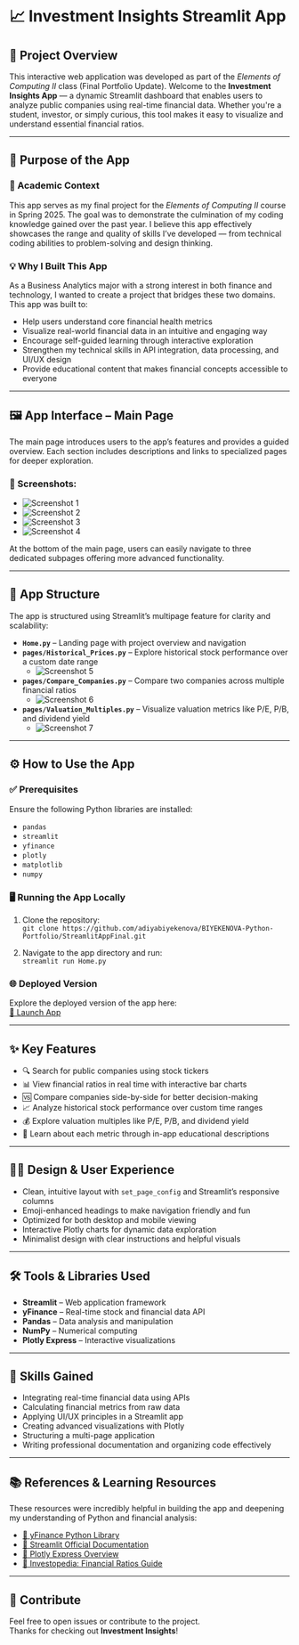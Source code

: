 # 📈 Investment Insights Streamlit App

## 📌 Project Overview

This interactive web application was developed as part of the *Elements of Computing II* class (Final Portfolio Update). Welcome to the **Investment Insights App** — a dynamic Streamlit dashboard that enables users to analyze public companies using real-time financial data. Whether you're a student, investor, or simply curious, this tool makes it easy to visualize and understand essential financial ratios.

---

## 🧠 Purpose of the App

### 🎯 Academic Context

This app serves as my final project for the *Elements of Computing II* course in Spring 2025. The goal was to demonstrate the culmination of my coding knowledge gained over the past year. I believe this app effectively showcases the range and quality of skills I’ve developed — from technical coding abilities to problem-solving and design thinking.

### 💡 Why I Built This App

As a Business Analytics major with a strong interest in both finance and technology, I wanted to create a project that bridges these two domains. This app was built to:

- Help users understand core financial health metrics  
- Visualize real-world financial data in an intuitive and engaging way  
- Encourage self-guided learning through interactive exploration  
- Strengthen my technical skills in API integration, data processing, and UI/UX design  
- Provide educational content that makes financial concepts accessible to everyone  

---

## 🖼️ App Interface – Main Page

The main page introduces users to the app’s features and provides a guided overview. Each section includes descriptions and links to specialized pages for deeper exploration.

### 📸 Screenshots:
- ![Screenshot 1](images/Screenshot1.png)
- ![Screenshot 2](images/Screenshot2.png)
- ![Screenshot 3](images/Screenshot3.png)
- ![Screenshot 4](images/Screenshot4.png)

At the bottom of the main page, users can easily navigate to three dedicated subpages offering more advanced functionality.

---

## 📂 App Structure 

The app is structured using Streamlit’s multipage feature for clarity and scalability:

- **`Home.py`** – Landing page with project overview and navigation  
- **`pages/Historical_Prices.py`** – Explore historical stock performance over a custom date range  
  - ![Screenshot 5](images/Screenshot5.png)
- **`pages/Compare_Companies.py`** – Compare two companies across multiple financial ratios  
  - ![Screenshot 6](images/Screenshot6.png)
- **`pages/Valuation_Multiples.py`** – Visualize valuation metrics like P/E, P/B, and dividend yield  
  - ![Screenshot 7](images/Screenshot7.png)

---

## ⚙️ How to Use the App

### ✅ Prerequisites

Ensure the following Python libraries are installed:

- `pandas`  
- `streamlit`  
- `yfinance`  
- `plotly`  
- `matplotlib`  
- `numpy`

### 🖥️ Running the App Locally

1. Clone the repository:  
   `git clone https://github.com/adiyabiyekenova/BIYEKENOVA-Python-Portfolio/StreamlitAppFinal.git`

2. Navigate to the app directory and run:  
   `streamlit run Home.py`

### 🌐 Deployed Version

Explore the deployed version of the app here:  
[🔗 Launch App](https://adiyabiyekenova-biyekenova-python-por-nerstreamlitappapp-3utzrp.streamlit.app/)

---

## ✨ Key Features

- 🔍 Search for public companies using stock tickers  
- 📊 View financial ratios in real time with interactive bar charts  
- 🆚 Compare companies side-by-side for better decision-making  
- 📈 Analyze historical stock performance over custom time ranges  
- 💰 Explore valuation multiples like P/E, P/B, and dividend yield  
- 📘 Learn about each metric through in-app educational descriptions  

---

## 🧑‍🎨 Design & User Experience

- Clean, intuitive layout with `set_page_config` and Streamlit’s responsive columns  
- Emoji-enhanced headings to make navigation friendly and fun  
- Optimized for both desktop and mobile viewing  
- Interactive Plotly charts for dynamic data exploration  
- Minimalist design with clear instructions and helpful visuals  

---

## 🛠️ Tools & Libraries Used

- **Streamlit** – Web application framework  
- **yFinance** – Real-time stock and financial data API  
- **Pandas** – Data analysis and manipulation  
- **NumPy** – Numerical computing  
- **Plotly Express** – Interactive visualizations  

---

## 📘 Skills Gained

- Integrating real-time financial data using APIs  
- Calculating financial metrics from raw data  
- Applying UI/UX principles in a Streamlit app  
- Creating advanced visualizations with Plotly  
- Structuring a multi-page application  
- Writing professional documentation and organizing code effectively  

---

## 📚 References & Learning Resources

These resources were incredibly helpful in building the app and deepening my understanding of Python and financial analysis:

- [📘 yFinance Python Library](https://pypi.org/project/yfinance/)  
- [📘 Streamlit Official Documentation](https://docs.streamlit.io/)  
- [📘 Plotly Express Overview](https://plotly.com/python/plotly-express/)  
- [📘 Investopedia: Financial Ratios Guide](https://www.investopedia.com/terms/f/financial-ratio.asp)  

---

## 🤝 Contribute

Feel free to open issues or contribute to the project.  
Thanks for checking out **Investment Insights**!
